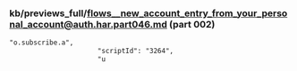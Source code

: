 ### kb/previews_full/flows__new_account_entry_from_your_personal_account@auth.har.part046.md (part 002)

```md
"o.subscribe.a",
                      "scriptId": "3264",
                      "u
```

```
